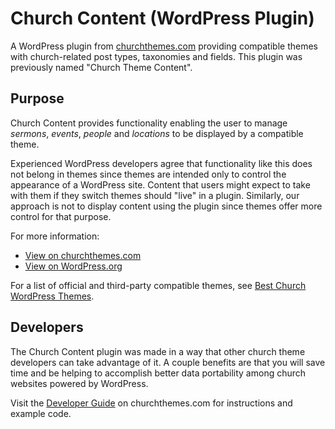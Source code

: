 Church Content (WordPress Plugin)
=============================

A WordPress plugin from [churchthemes.com](https://churchthemes.com) providing compatible themes with church-related post types, taxonomies and fields. This plugin was previously named "Church Theme Content".

Purpose
-------

Church Content provides functionality enabling the user to manage *sermons*, *events*, *people* and *locations* to be displayed by a compatible theme.

Experienced WordPress developers agree that functionality like this does not belong in themes since themes are intended only to control the appearance of a WordPress site. Content that users might expect to take with them if they switch themes should "live" in a plugin. Similarly, our approach is not to display content using the plugin since themes offer more control for that purpose.

For more information:

* [View on churchthemes.com](https://churchthemes.com/plugins/church-content/)
* [View on WordPress.org](http://wordpress.org/plugins/church-theme-content)

For a list of official and third-party compatible themes, see [Best Church WordPress Themes](https://churchthemes.com/best-church-wordpress-themes/).

Developers
----------

The Church Content plugin was made in a way that other church theme developers can take advantage of it. A couple benefits are that you will save time and be helping to accomplish better data portability among church websites powered by WordPress.

Visit the [Developer Guide](https://churchthemes.com/guides/developer/church-content/) on churchthemes.com for instructions and example code.
